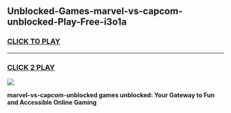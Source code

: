 
## Unblocked-Games-marvel-vs-capcom-unblocked-Play-Free-i3o1a
<h3>
<a href="https://premium76.site?title=marvel-vs-capcom-unblocked&ref=18A1">CLICK TO PLAY</a></h3>
<hr>

<h3>
<a href="https://premium76.site?title=marvel-vs-capcom-unblocked&ref=18A1">CLICK 2 PLAY</a>
  
</h3>

<a href="https://premium76.site?title=marvel-vs-capcom-unblocked&ref=18A1"><img src="https://clearcache.store/games.png"></a>


**marvel-vs-capcom-unblocked games unblocked: Your Gateway to Fun and Accessible Online Gaming**
